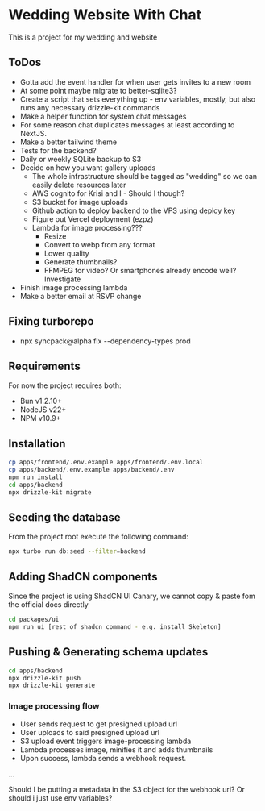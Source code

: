 # Wedding Website With Chat

This is a project for my wedding and website

## ToDos

- Gotta add the event handler for when user gets invites to a new room
- At some point maybe migrate to better-sqlite3?
- Create a script that sets everything up - env variables, mostly, but also runs any necessary drizzle-kit commands
- Make a helper function for system chat messages
- For some reason chat duplicates messages at least according to NextJS.
- Make a better tailwind theme
- Tests for the backend?
- Daily or weekly SQLite backup to S3
- Decide on how you want gallery uploads
  - The whole infrastructure should be tagged as "wedding" so we can easily delete resources later
  - AWS cognito for Krisi and I - Should I though?
  - S3 bucket for image uploads
  - Github action to deploy backend to the VPS using deploy key
  - Figure out Vercel deployment (ezpz)
  - Lambda for image processing???
    - Resize
    - Convert to webp from any format
    - Lower quality
    - Generate thumbnails?
    - FFMPEG for video? Or smartphones already encode well? Investigate
- Finish image processing lambda
- Make a better email at RSVP change

## Fixing turborepo

- npx syncpack@alpha fix --dependency-types prod

## Requirements

For now the project requires both:

- Bun v1.2.10+
- NodeJS v22+
- NPM v10.9+

## Installation

```bash
cp apps/frontend/.env.example apps/frontend/.env.local
cp apps/backend/.env.example apps/backend/.env
npm run install
cd apps/backend
npx drizzle-kit migrate
```

## Seeding the database

From the project root execute the following command:

```bash
npx turbo run db:seed --filter=backend
```

## Adding ShadCN components

Since the project is using ShadCN UI Canary, we cannot copy & paste fom the official docs directly

```bash
cd packages/ui
npm run ui [rest of shadcn command - e.g. install Skeleton]
```

## Pushing & Generating schema updates

```bash
cd apps/backend
npx drizzle-kit push
npx drizzle-kit generate
```

### Image processing flow

- User sends request to get presigned upload url
- User uploads to said presigned upload url
- S3 upload event triggers image-processing lambda
- Lambda processes image, minifies it and adds thumbnails
- Upon success, lambda sends a webhook request.

...

Should I be putting a metadata in the S3 object for the webhook url? Or should i just use env variables?
